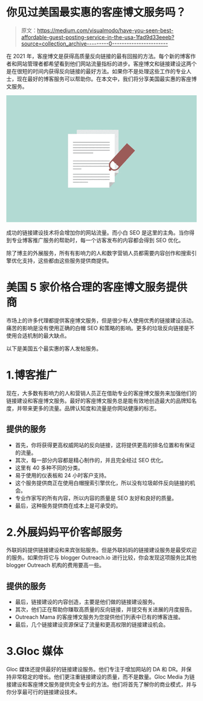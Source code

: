 # 你见过美国最实惠的客座博文服务吗？

> 原文：<https://medium.com/visualmodo/have-you-seen-best-affordable-guest-posting-service-in-the-usa-1fad9d33eeeb?source=collection_archive---------0----------------------->

在 2021 年，客座博文是获得高质量反向链接的最有回报的方法。每个新的博客作者和网站管理者都希望看到他们网站流量指标的进步。客座博文和链接建设这两个是在很短的时间内获得反向链接的最好方法。如果你不是处理这些工作的专业人士，现在最好的博客服务可以帮助你。在本文中，我们将分享美国最实惠的客座博文服务。

![](img/4b9b55e57adeaf26d54c6466e70e149d.png)

成功的链接建设技术将会增加你的网站流量。而小白 SEO 是这里的主角。当你得到专业博客推广服务的帮助时，每一个访客发布的内容都会得到 SEO 优化。

除了博主的外展服务，所有有影响力的人和数字营销人员都需要内容创作和搜索引擎优化支持，这些都由这些服务提供商提供。

# 美国 5 家价格合理的客座博文服务提供商

市场上的许多代理都提供客座博文服务，但是很少有人使用优秀的链接建设活动。痛苦的影响是没有使用正确的白帽 SEO 和策略的影响。更多的垃圾反向链接是不使用合适机制的最大缺点。

以下是美国五个最实惠的客人发帖服务。

# 1.博客推广

现在，大多数有影响力的人和营销人员正在借助专业的客座博文服务来加强他们的链接建设和客座博文服务。最好的客座博文服务总是能有效地创造最大的品牌知名度，并带来更多的流量。品牌认知度和流量是你网站健康的标志。

## 提供的服务

*   首先，你将获得更高权威网站的反向链接，这将提供更高的排名位置和有保证的流量。
*   其次，每一部分内容都是精心制作的，并且完全经过 SEO 优化。
*   这里有 40 多种不同的分类。
*   易于使用的仪表板和 24 小时客户支持。
*   这个服务提供商正在使用白帽搜索引擎优化，所以没有垃圾邮件反向链接的机会。
*   专业作家写的所有内容，所以内容的质量是 SEO 友好和良好的质量。
*   最后，这种服务提供商在成本上是可承受的。

# 2.外展妈妈平价客邮服务

外联妈妈提供链接建设和来宾张贴服务。但是外联妈妈的链接建设服务是最受欢迎的服务。如果你将它与 blogger Outreach.io 进行比较，你会发现这项服务比其他 blogger Outreach 机构的费用要高一些。

## 提供的服务

*   最后，链接建设的内容创造，主要是他们做的链接建设服务。
*   其次，他们正在帮助你赚取高质量的反向链接，并提交有关进展的月度报告。
*   Outreach Mama 的客座博文服务为您提供他们列表中已有的博客连接。
*   最后，几个链接建设资源保证了流量和更高权限的链接建设机会。

# 3.Gloc 媒体

Gloc 媒体还提供最好的链接建设服务。他们专注于增加网站的 DA 和 DR。并保持非常稳定的增长。他们更注重链接建设的质量，而不是数量。Gloc Media 为链接建设和客座博文服务提供完全专业的方法。他们将首先了解你的商业模式，并与你分享最可行的链接建设技术。